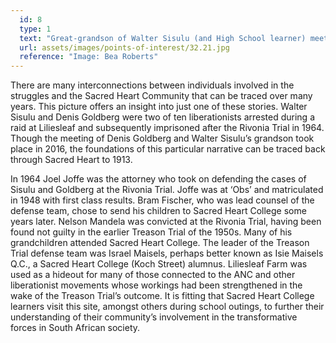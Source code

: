 ```yaml
---
  id: 8
  type: 1
  text: "Great-grandson of Walter Sisulu (and High School learner) meets Denis Goldberg at Liliesleaf during a school visit in 2016."
  url: assets/images/points-of-interest/32.21.jpg
  reference: "Image: Bea Roberts"
---
```

There are many interconnections between individuals involved in the struggles and the Sacred Heart Community that can be traced over many years. This picture offers an insight into just one of these stories. Walter Sisulu and Denis Goldberg were two of ten liberationists arrested during a raid at Liliesleaf and subsequently imprisoned after the Rivonia Trial in 1964. Though the meeting of Denis Goldberg and Walter Sisulu’s grandson took place in 2016, the foundations of this particular narrative can be traced back through Sacred Heart to 1913. 

In 1964 Joel Joffe was the attorney who took on defending the cases of Sisulu and Goldberg at the Rivonia Trial. Joffe was at ‘Obs’ and matriculated in 1948 with first class results. Bram Fischer, who was lead counsel of the defense team, chose to send his children to Sacred Heart College some years later. Nelson Mandela was convicted at the Rivonia Trial, having been found not guilty in the earlier Treason Trial of the 1950s. Many of his grandchildren attended Sacred Heart College. The leader of the Treason Trial defense team was Israel Maisels, perhaps better known as Isie Maisels Q.C., a Sacred Heart College (Koch Street) alumnus. Liliesleaf Farm was used as a hideout for many of those connected to the ANC and other liberationist movements whose workings had been strengthened in the wake of the Treason Trial’s outcome. It is fitting that Sacred Heart College learners visit this site, amongst others during school outings, to further their understanding of their community’s involvement in the transformative forces in South African society.
